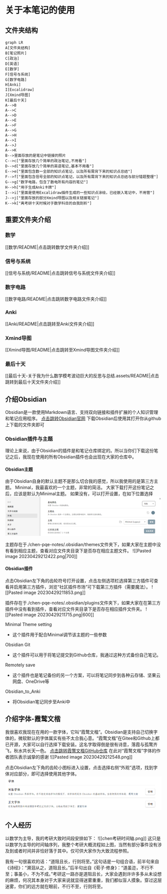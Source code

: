 # 关于本笔记的使用
## 文件夹结构
```mermaid
graph LR
A[文件夹结构]
B[笔记照片]
C[政治]
D[英语]
E[数学]
F[信号与系统]
G[数字电路]
H[Anki]
I[Excalidraw]
J[Xmind导图]
K[最后十天]
A-->B
A-->C
A-->D
A-->E
A-->F
A-->G
A-->H
A-->I
A-->J
A-->K
B-->里面存放的是笔记中链接的照片
C-->c["里面存放几个简单的政治笔记,不用看"]
D-->d["里面存放几个简单的英语笔记,基本不用看"]
E-->e["里面包含数一全部的知识点笔记，以及所有需背下来的知识点总结"]
F-->f["里面包含信号全部的知识点笔记，以及所有需背下来的知识点总结与部分错题整理"]
G-->g["数字电路，包含了数电所有内容的笔记"]
H-->h["用于生成Anki卡牌"]
I-->i["里面是使用Excalidraw插件生成的一些知识点涂绘，已经嵌入笔记中，不用管"]
J-->j["里面存放的部分Xmind导图以及相关链接笔记"]
K-->k["离考研十天时候对于数学科目的自我剖析"]
```
## 重要文件夹介绍
### 数学
[[数学/README|点击跳转数学文件夹介绍]]

### 信号与系统
[[信号与系统/README|点击跳转信号与系统文件夹介绍]]

### 数字电路
[[数字电路/README|点击跳转数字电路文件夹介绍]]

### Anki
[[Anki/README|点击跳转至Anki文件夹介绍]]

### Xmind导图
[[Xmind导图/README|点击跳转至Xmind导图文件夹介绍]]

### 最后十天
[[最后十天-关于我为什么数学模考波动巨大的反思与总结.assets/README|点击跳转到最后十天文件夹介绍]]


## 介绍Obsidian
  
Obsidian是一款使用Markdown语言、支持双向链接和插件扩展的个人知识管理和笔记应用程序。
[点击跳转Obsidian官网](https://obsidian.md/)
下载Obsidian后使用其打开你从github上下载的文件夹即可

### Obsidian插件与主题
理论上来说，由于Obsidian的插件是和笔记仓库绑定的。所以当你们下载这份笔记之后，我现在使用的所有Obsidian插件也会出现在大家的仓库中。

 #### Obsidian主题
由于Obsidian自身的默认主题不是那么切合我的感觉，所以我使用的是第三方主题。
Minimal，我最喜欢的一个主题，非常的简洁。
大家下载打开这份笔记之后，应该是默认为Minimal主题。
如果没有，可以打开设置，在如下位置选择
![](/笔记照片/README图片/Pasted%20image%2020230417143028.png)

主题存在于./chen-pqe-notes/.obsidian/themes文件夹下，如果大家在主题中没有看到相应主题，查看对应文件夹目录下是否存在相应主题文件。
![[Pasted image 20230429212422.png|700]]


 #### Obsidian插件
点击Obsidian左下角的齿轮符号打开设置，点击左侧选项栏选择第三方插件可查看并启用第三方插件，浏览“社区插件市场”可下载第三方插件（需要魔法）。
![[Pasted image 20230429211853.png]]


插件存在于./chen-pqe-notes/.obsidian/plugins文件夹下，如果大家在在第三方插件中没有看到插件，查看对应文件夹目录下是否存在相应插件文件夹。
![[Pasted image 20230429211715.png|600]]


Minimal Theme setting
- 这个插件用于配合Minimal调节该主题的一些参数

Obsidian Git
- 这个插件可以用于将笔记提交到Github仓库，我通过这种方式备份自己笔记。

Remotely save
- 这个插件也是笔记备份的另一个方案，可以将笔记同步到各种云存储、坚果云网盘、OneDrive等

Obsidian_to_Anki
- 将Obsidian笔记同步至Anki中

## 介绍字体-霞鹜文楷
我很喜欢我现在在用的一款字体，它叫“霞鹜文楷”。Obsidian是支持自己切换字体的，微软默认的字体属实有些不太合我心意。“霞鹜文楷”在Gitee和Github上都已开源，大家可以自行选择下载安装。这名字取得倒是很有诗意，落霞与孤鹜齐飞，秋水共长天一色。
[点击跳转霞鹜文楷GitHub仓库](https://github.com/lxgw/LxgwWenKai)
在此对“霞鹜文楷”字体的作者团队表示诚挚的感谢
![[Pasted image 20230429212548.png]]

点击Obsidian左下角的齿轮小图标进入设置，点击选择右侧“外观”选项，找到字体对应部分，即可选择使用其他字体。
![](/笔记照片/README图片/Pasted%20image%2020230418213851.png)

## 个人经历
以数学为主导，我的考研大致时间段安排如下：
![[chen考研时间轴.png]]
这只是以数学为主导的时间轴序列，我整个考研大概流程如上图，当然有部分事件没有涉及到或者时间并非恰好落于其中。仅可供大家作为大致流程参照。

我有一句很喜欢的话：“道阻且长，行则将至。”这句话是一句组合语，前半句来自《诗经》：“溯洄从之，道阻且长。”后半句出自《荀子·修身》：“道虽迩，不行不至；事虽小，不为不成。”考研这一路亦是道阻且长，大家会遇到许许多多从未设想的麻烦，何况其本身对于大家来说就显得迷雾重重，我们都似盲人摸象。穿过这层迷雾，你们的远方就在眼前，不行不至，行则将至。







